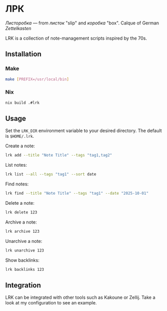 # ЛРК

_Листоробка_ — from _листок_ "slip" and _коробка_ "box". Calque of German _Zettelkasten_

LRK is a collection of note-management scripts inspired by the 70s.

## Installation

### Make

```sh
make [PREFIX=/usr/local/bin]
```

### Nix

```sh
nix build .#lrk
```

## Usage

Set the `LRK_DIR` environment variable to your desired directory. The default is `$HOME/.lrk`.

Create a note:

```sh
lrk add --title "Note Title" --tags "tag1,tag2"
```

List notes:

```sh
lrk list --all --tags "tag1" --sort date
```

Find notes:

```sh
lrk find --title "Note Title" --tags "tag1" --date "2025-10-01"
```

Delete a note:

```sh
lrk delete 123
```

Archive a note:

```sh
lrk archive 123
```

Unarchive a note:

```sh
lrk unarchive 123
```

Show backlinks:

```sh
lrk backlinks 123
```

## Integration

LRK can be integrated with other tools such as Kakoune or Zellij. Take a look at my configuration to see an example.
